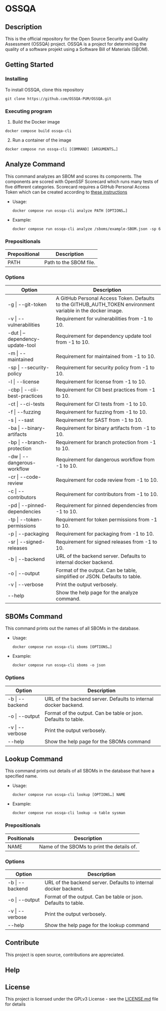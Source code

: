 # OSSQA

## Description

This is the official repository for the Open Source Security and Quality Assessment (OSSQA) project. 
OSSQA is a project for determining the quality of a software projekt using a Software Bill of Materials (SBOM).

## Getting Started

### Installing

To install OSSQA, clone this repository
```
git clone https://github.com/OSSQA-PUM/OSSQA.git
```

### Executing program

1. Build the Docker image
```
docker compose build ossqa-cli
```

2. Run a container of the image
```
docker compose run ossqa-cli [COMMAND] [ARGUMENTS…]
```


## Analyze Command
This command analyzes an SBOM and scores its components. The components are scored with OpenSSF Scorecard which runs many tests of five different categories. Scorecard requires a GitHub Personal Access Token which can be created according to [these instructions](https://github.com/ossf/scorecard?tab=readme-ov-file#authentication)

* Usage:
  ```
  docker compose run ossqa-cli analyze PATH [OPTIONS…]
  ```
* Example:
  ```
  docker compose run ossqa-cli analyze /sboms/example-SBOM.json -sp 6
  ```

### Prepositionals
| Prepositional      | Description |
| ----------- | ----------- |
| PATH      | Path to the SBOM file.       |

### Options
| Option      | Description |
| ----------- | ----------- |
| -g \| --git-token      | A GitHub Personal Access Token. Defaults to the GITHUB_AUTH_TOKEN environment variable in the docker image.       |
| -v \| --vulnerabilities   | Requirement for vulnerabilities from -1 to 10.        |
| -dut \| –dependency-update-tool   | Requirement for dependency update tool from -1 to 10.        |
| -m \| --maintained   | Requirement for maintained from -1 to 10.        |
| -sp \| --security-policy   | Requirement for security policy from -1 to 10.        |
| -l \| --license   | Requirement for license from -1 to 10.        |
| -cbp \| --cii-best-practices   | Requirement for CII best practices from -1 to 10.        |
| -ct \| --ci-tests   | Requirement for CI tests from -1 to 10.        |
| -f \| --fuzzing   | Requirement for fuzzing from -1 to 10.        |
| -s \| --sast   | Requirement for SAST from -1 to 10.        |
| -ba \| --binary-artifacts   | Requirement for binary artifacts from -1 to 10.        |
| -bp \| --branch-protection   | Requirement for branch protection from -1 to 10.        |
| -dw \| --dangerous-workflow   | Requirement for dangerous workflow from -1 to 10.        |
| -cr \| --code-review   | Requirement for code review from -1 to 10.        |
| -c \| --contributors   | Requirement for contributors from -1 to 10.        |
| -pd \| --pinned-dependencies   | Requirement for pinned dependencies from -1 to 10.        |
| -tp \| --token-permissions   | Requirement for token permissions from -1 to 10.        |
| -p \| --packaging   | Requirement for packaging from -1 to 10.        |
| -sr \| --signed-releases   | Requirement for signed releases from -1 to 10.        |
| -b \| --backend   | URL of the backend server. Defaults to internal docker backend.        |
| -o \| --output   | Format of the output. Can be table, simplified or JSON. Defaults to table.        |
| -v \| --verbose   | Print the output verbosely.        |
| --help   | Show the help page for the analyze command.        |


## SBOMs Command
This command prints out the names of all SBOMs in the database.

* Usage:
  ```
  docker compose run ossqa-cli sboms [OPTIONS…]
  ```
* Example:
  ```
  docker compose run ossqa-cli sboms -o json
  ```

### Options
| Option      | Description |
| ----------- | ----------- |
| -b \| --backend   | URL of the backend server. Defaults to internal docker backend.        |
| -o \| --output   | Format of the output. Can be table or json. Defaults to table.        |
| -v \| --verbose   | Print the output verbosely.        |
| --help   | Show the help page for the SBOMs command        |


## Lookup Command
This command prints out details of all SBOMs in the database that have a specified name.

* Usage:
  ```
  docker compose run ossqa-cli lookup [OPTIONS…] NAME
  ```
* Example:
  ```
  docker compose run ossqa-cli lookup -o table sysman
  ```

### Prepositionals
| Positionals      | Description |
| ----------- | ----------- |
| NAME      | Name of the SBOMs to print the details of.       |

### Options
| Option      | Description |
| ----------- | ----------- |
| -b \| --backend   | URL of the backend server. Defaults to internal docker backend.        |
| -o \| --output   | Format of the output. Can be table or json. Defaults to table.        |
| -v \| --verbose   | Print the output verbosely.        |
| --help   | Show the help page for the lookup command        |

## Contribute
This project is open source, contributions are appreciated. 

## Help

## License

This project is licensed under the GPLv3 License - see the [LICENSE.md](https://github.com/OSSQA-PUM/OSSQA/blob/main/LICENSE) file for details
